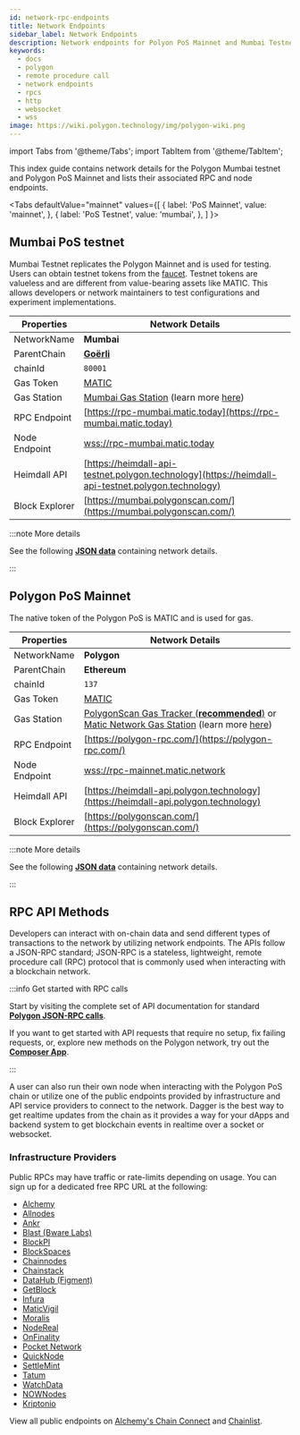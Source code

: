 ```yaml
---
id: network-rpc-endpoints
title: Network Endpoints
sidebar_label: Network Endpoints
description: Network endpoints for Polyon PoS Mainnet and Mumbai Testnet.
keywords:
  - docs
  - polygon
  - remote procedure call
  - network endpoints
  - rpcs
  - http
  - websocket
  - wss
image: https://wiki.polygon.technology/img/polygon-wiki.png
---
```


import Tabs from '@theme/Tabs';
import TabItem from '@theme/TabItem';

This index guide contains network details for the Polygon Mumbai testnet and Polygon PoS Mainnet and
lists their associated RPC and node endpoints.

<Tabs
  defaultValue="mainnet"
  values={[
    { label: 'PoS Mainnet', value: 'mainnet', },
    { label: 'PoS Testnet', value: 'mumbai', },
  ]
}>
<TabItem value="mumbai">

## Mumbai PoS testnet

Mumbai Testnet replicates the Polygon Mainnet and is used for testing. Users can obtain
testnet tokens from the [faucet](https://faucet.polygon.technology/).
Testnet tokens are valueless and are different from value-bearing assets like MATIC.
This allows developers or network maintainers to test configurations and experiment implementations.

| Properties                         | Network Details                                                  |
| ---------------------------------- | ---------------------------------------------------------------- |
| NetworkName                        | **Mumbai**                                                       |
| ParentChain                        | **[Goërli](https://goerli.net/)**                                |
| chainId                            | `80001`                                                          |
| Gas Token                          | [MATIC](gas-token)                                               |
| Gas Station                        | [Mumbai Gas Station](https://gasstation-mumbai.matic.today/v2) (learn more [here](https://docs.polygon.technology/docs/develop/tools/polygon-gas-station/))                                      |
| RPC Endpoint                       | [https://rpc-mumbai.matic.today](https://rpc-mumbai.matic.today)         |
| Node Endpoint                      | [wss://rpc-mumbai.matic.today](wss://rpc-mumbai.matic.today)             |
| Heimdall API                       | [https://heimdall-api-testnet.polygon.technology](https://heimdall-api-testnet.polygon.technology)     |
| Block Explorer                     | [https://mumbai.polygonscan.com/](https://mumbai.polygonscan.com/)       |

:::note More details

See the following [**JSON data**](https://static.polygon.technology/network/testnet/mumbai/index.json) containing
network details.

:::

</TabItem>
<TabItem value="mainnet">

## Polygon PoS Mainnet

The native token of the Polygon PoS is MATIC and is used for gas.

| Properties                         | Network Details                                                  |
| ---------------------------------- | ---------------------------------------------------------------- |
| NetworkName                        | **Polygon**                                                      |
| ParentChain                        | **Ethereum**                                                     |
| chainId                            | `137`                                                            |
| Gas Token                          | [MATIC](gas-token)                                               |
| Gas Station                        | [PolygonScan Gas Tracker (**recommended**)](https://polygonscan.com/gastracker) or [Matic Network Gas Station](https://gasstation-mainnet.matic.network/v2) (learn more [here](https://docs.polygon.technology/docs/develop/tools/polygon-gas-station/))                                                                       |
| RPC Endpoint                       | [https://polygon-rpc.com/](https://polygon-rpc.com/)                     |
| Node Endpoint                      | [wss://rpc-mainnet.matic.network](wss://rpc-mainnet.matic.network)       |
| Heimdall API                       | [https://heimdall-api.polygon.technology](https://heimdall-api.polygon.technology) |
| Block Explorer                     | [https://polygonscan.com/](https://polygonscan.com/)       |

:::note More details

See the following [**JSON data**](https://github.com/maticnetwork/static/blob/master/network/mainnet/v1/index.json)
containing network details.

:::

</TabItem>
</Tabs>

## RPC API Methods

Developers can interact with on-chain data and send different types of transactions to
the network by utilizing network endpoints. The APIs follow a JSON-RPC standard;
JSON-RPC is a stateless, lightweight, remote procedure call (RPC) protocol that is
commonly used when interacting with a blockchain network.

:::info Get started with RPC calls

Start by visiting the complete set of API documentation for standard
[**Polygon JSON-RPC calls**](https://edge-docs.polygon.technology/docs/get-started/json-rpc-commands/).

If you want to get started with API requests that require no setup, fix failing requests, or,
explore new methods on the Polygon network, try out the [**Composer App**](https://composer.alchemyapi.io?composer_state=%7B%22chain%22%3A2%2C%22network%22%3A401%2C%22methodName%22%3A%22eth_getBlockByNumber%22%2C%22paramValues%22%3A%5B%22latest%22%2Cfalse%5D%7D).

:::

A user can also run their own node when interacting with the Polygon PoS chain or utilize
one of the public endpoints provided by infrastructure and API service providers to connect to
the network. Dagger is the best way to get realtime updates from the chain as it provides a way
for your dApps and backend system to get blockchain events in realtime over a socket or websocket.

### Infrastructure Providers

Public RPCs may have traffic or rate-limits depending on usage. 
You can sign up for a dedicated free RPC URL at the following:

* [Alchemy](https://www.alchemy.com/)
* [Allnodes](https://polygon.publicnode.com)
* [Ankr](https://www.ankr.com/)
* [Blast (Bware Labs)](https://blastapi.io/)
* [BlockPI](https://blockpi.io/)
* [BlockSpaces](https://www.blockspaces.com/web3-infrastructure)
* [Chainnodes](https://www.chainnodes.org/)
* [Chainstack](https://chainstack.com/build-better-with-polygon/)
* [DataHub (Figment)](https://datahub.figment.io)
* [GetBlock](https://getblock.io/en/)
* [Infura](https://infura.io)
* [MaticVigil](https://rpc.maticvigil.com/)
* [Moralis](https://moralis.io)
* [NodeReal](https://nodereal.io)
* [OnFinality](https://onfinality.io/)
* [Pocket Network](https://www.portal.pokt.network/)
* [QuickNode](https://www.quicknode.com/chains/matic)
* [SettleMint](https://docs.settlemint.com/docs/polygon-connect-to-a-node)
* [Tatum](https://tatum.io/)
* [WatchData](https://docs.watchdata.io/blockchain-apis/polygon-api)
* [NOWNodes](https://nownodes.io/nodes/polygon-matic)
* [Kriptonio](https://kriptonio.com/)

View all public endpoints on [Alchemy's Chain Connect](https://www.alchemy.com/chain-connect/chain/polygon-pos) and [Chainlist](https://chainlist.org/?search=Polygon+Mainnet). 
